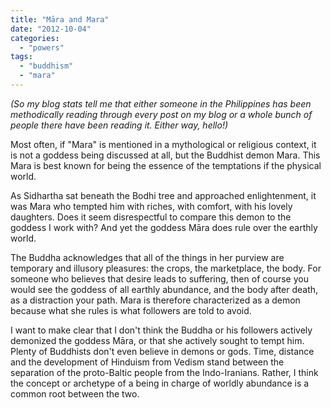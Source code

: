```yaml
---
title: "Māra and Mara"
date: "2012-10-04"
categories: 
  - "powers"
tags: 
  - "buddhism"
  - "mara"
---
```


_(So my blog stats tell me that either someone in the Philippines has been methodically reading through every post on my blog or a whole bunch of people there have been reading it. Either way, hello!)_

Most often, if "Mara" is mentioned in a mythological or religious context, it is not a goddess being discussed at all, but the Buddhist demon Mara. This Mara is best known for being the essence of the temptations if the physical world.

As Sidhartha sat beneath the Bodhi tree and approached enlightenment, it was Mara who tempted him with riches, with comfort, with his lovely daughters. Does it seem disrespectful to compare this demon to the goddess I work with? And yet the goddess Māra does rule over the earthly world.

The Buddha acknowledges that all of the things in her purview are temporary and illusory pleasures: the crops, the marketplace, the body. For someone who believes that desire leads to suffering, then of course you would see the goddess of all earthly abundance, and the body after death, as a distraction your path. Mara is therefore characterized as a demon because what she rules is what followers are told to avoid.

I want to make clear that I don't think the Buddha or his followers actively demonized the goddess Māra, or that she actively sought to tempt him. Plenty of Buddhists don't even believe in demons or gods. Time, distance and the development of Hinduism from Vedism stand between the separation of the proto-Baltic people from the Indo-Iranians. Rather, I think the concept or archetype of a being in charge of worldly abundance is a common root between the two.
